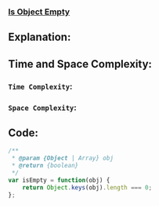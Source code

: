 ### [Is Object Empty](https://leetcode.com/problems/is-object-empty/description/)

## Explanation:

## Time and Space Complexity:
### `Time Complexity`:

### `Space Complexity`:

## Code:
```js
/**
 * @param {Object | Array} obj
 * @return {boolean}
 */
var isEmpty = function(obj) {
    return Object.keys(obj).length === 0;
};
```
